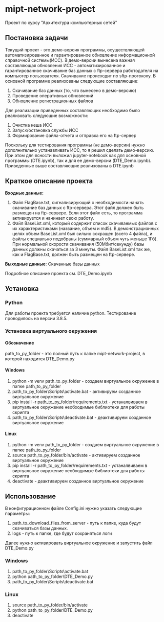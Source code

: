 # mipt-network-project
Проект по курсу "Архитектура компьютерных сетей"

## Постановка задачи
Текущий проект - это демо-версия программы, осуществляющей автоматизированное и гарантированное обновление информационной справочной системы(ИСС). В демо-версии вынесена важная составляющая обновления ИСС - автоматизированное и гарантированное скачивание баз данных с ftp-сервера работодателя на компьютер пользователя. Скачивание происходит по sftp-протоколу. В основной программе реализованы следующие составляющие:

1. Скачивание баз данных (то, что вынесено в демо-версию)
2. Проведение оперативных обновлений
3. Обновление регистрационных файлов

Для реализации приведенных составляющих необходимо было реализовать следующие возможности:

1. Очистка кеша ИСС
2. Запуск/остановка службы ИСС
3. Формирование файла-отчета и отправка его на ftp-сервер

Поскольку для тестирования программы (не демо-версии) нужно дополнительно устанавливать ИСС, то я решил сделать демо-версию. При этом для ясности выложил jupyter-notebook как для основной программы (DTE.ipynb), так и для ее демо-версии (DTE_Demo.ipynb). Приведенные выше составляющие реализованы в DTE.ipynb

## Краткое описание проекта

**Входные данные:**
1. Файл FlagBase.txt, сигнализирующий о необходимости начать скачивание баз данных с ftp-сервера. Этот файл должен быть размещен на ftp-сервере. Если этот файл есть, то программа активируется и начинает свою работу. 
2. Файл BaseList.xml, который содержит список скачиваемых файлов с их характеристиками (название, объем и md5). В демонстрационных целях объем BaseList.xml был сильно сокращен (всего 4 файла), и файлы специально подобраны (суммарный объем чуть меньше 1Гб). При нормальной скорости скачивания (50Мбит/секунду) базы данных должны скачаться за 3 минуты. Файл BaseList.xml так же, как и FlagBase.txt, должен быть размещен на ftp-сервере. 

**Выходные данные:**
Скачанные базы данных

Подробное описание проекта см. DTE_Demo.ipynb

## Установка

### Python
Для работы проекта требуется наличие python. Тестирование проводилось на версии 3.8.5.

### Установка виртуального окружения

#### Обозначение
path_to_py_folder - это полный путь к папке mipt-network-project, в которой находится DTE_Demo.py

#### Windows
1. python -m venv path_to_py_folder - создаем виртуальное окружение в папке path_to_py_folder
2. path_to_py_folder\Scripts\activate.bat - активируем созданное виртуальное окружение
3. pip install -r path_to_py_folder\requirements.txt - устаналвиваем в виртуальное окружение необходимые библиотеки для работы скрипта
4. path_to_py_folder\Scripts\deactivate.bat - деактивируем созданное виртуальное окружение

#### Linux
1. python -m venv path_to_py_folder - создаем виртуальное окружение в папке path_to_py_folder
2. source path_to_py_folder/bin/activate -       активируем созданное виртуальное окружение
3. pip install -r  path_to_py_folder/requirements.txt - устаналвиваем в виртуальное окружение необходимые библиотеки для работы скрипта
4. deactivate - деактивируем созданное виртуальное окружение

## Использование

В конфигурационном файле Config.ini нужно указать следующие параметры:
1. path_to_download_files_from_server - путь к папке, куда будут скачиваться базы данных.
2. logs - путь к папке, где будут сохраняться логи

Далее нужно активировать виртуальное окружение и запустить файл DTE_Demo.py

### Windows
1. path_to_py_folder\Scripts\activate.bat
2. python path_to_py_folder\DTE_Demo.py
3. path_to_py_folder\Scripts\deactivate.bat

### Linux
1. source path_to_py_folder/bin/activate
2. python path_to_py_folder/DTE_Demo.py
3. deactivate
    





  



